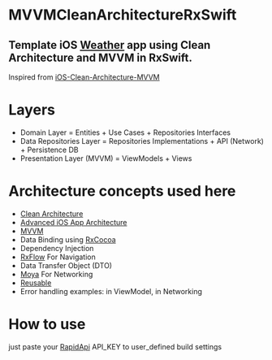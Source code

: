 # MVVMCleanArchitectureRxSwift
## Template iOS  [Weather](https://rapidapi.com/marketplace) app using Clean Architecture and MVVM in RxSwift. 
Inspired from [iOS-Clean-Architecture-MVVM](https://github.com/kudoleh/iOS-Clean-Architecture-MVVM#architecture-concepts-used-here)

# Layers

- Domain Layer = Entities + Use Cases + Repositories Interfaces
- Data Repositories Layer = Repositories Implementations + API (Network) + Persistence DB
- Presentation Layer (MVVM) = ViewModels + Views

# Architecture concepts used here

- [Clean Architecture](https://blog.cleancoder.com/uncle-bob/2012/08/13/the-clean-architecture.html)
- [Advanced iOS App Architecture](https://www.raywenderlich.com/8477-introducing-advanced-ios-app-architecture)
- [MVVM](https://github.com/hovven/MVVMCleanArchitectureRxSwift/tree/main/Weather%20App/Presentation/Weather)
- Data Binding using [RxCocoa](https://github.com/ReactiveX/RxSwift/tree/main/RxCocoa)
- Dependency Injection
- [RxFlow](https://github.com/RxSwiftCommunity/RxFlow) For Navigation
- Data Transfer Object (DTO)
- [Moya](https://github.com/Moya/Moya) For Networking
- [Reusable](https://github.com/AliSoftware/Reusable)
- Error handling examples: in ViewModel, in Networking

# How to use
just paste your [RapidApi](https://rapidapi.com/marketplace) API_KEY to user_defined build settings
